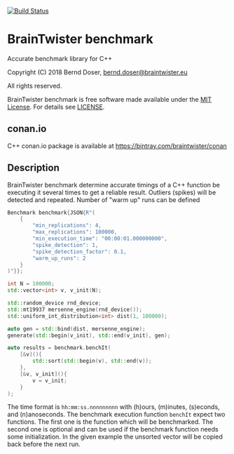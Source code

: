 [![Build Status](https://jenkins.braintwister.eu/buildStatus/icon?job=BrainTwister/benchmark/master)](https://jenkins.braintwister.eu/job/BrainTwister/job/benchmark/job/master/)

BrainTwister benchmark
======================

Accurate benchmark library for C++

Copyright (C) 2018 Bernd Doser, <bernd.doser@braintwister.eu>

All rights reserved.

BrainTwister benchmark is free software made available under the
[MIT License](http://opensource.org/licenses/MIT). For details see [LICENSE](LICENSE.md).

conan.io
--------

C++ conan.io package is available at https://bintray.com/braintwister/conan


Description
-----------

BrainTwister benchmark determine accurate timings of a C++ function
be executing it several times to get a reliable result.
Outliers (spikes) will be detected and repeated.
Number of "warm up" runs can be defined 

``` C++
Benchmark benchmark{JSON{R"(
    {
        "min_replications": 4,
        "max_replications": 100000,
        "min_execution_time": "00:00:01.000000000",
        "spike_detection": 1,
        "spike_detection_factor": 0.1,
        "warm_up_runs": 2
    }
)"}};

int N = 100000;
std::vector<int> v, v_init(N);

std::random_device rnd_device;
std::mt19937 mersenne_engine(rnd_device());
std::uniform_int_distribution<int> dist(1, 100000);

auto gen = std::bind(dist, mersenne_engine);
generate(std::begin(v_init), std::end(v_init), gen);

auto results = benchmark.benchIt(
    [&v](){
        std::sort(std::begin(v), std::end(v));
    },
    [&v, v_init](){
        v = v_init;
    }
);

```

The time format is `hh:mm:ss.nnnnnnnnn` with (h)ours, (m)inutes, (s)econds, and
(n)anoseconds. The benchmark execution function `benchIt` expect two
functions. The first one is the function which will be benchmarked. The second
one is optional and can be used if the benchmark function needs some
initialization. In the given example the unsorted vector will be copied back
before the next run.  
